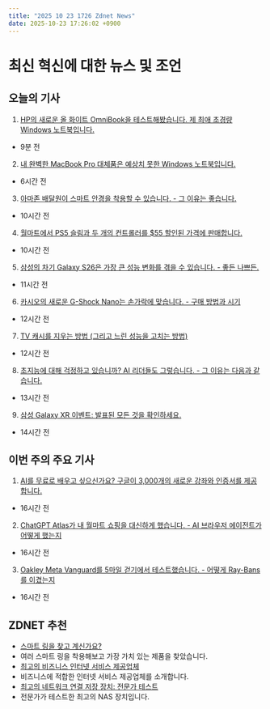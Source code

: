 ```yaml
---
title: "2025 10 23 1726 Zdnet News"
date: 2025-10-23 17:26:02 +0900
---
```


# 최신 혁신에 대한 뉴스 및 조언  
## 오늘의 기사  

1. [HP의 새로운 올 화이트 OmniBook을 테스트해봤습니다. 제 최애 초경량 Windows 노트북입니다.](https://www.zdnet.com/article/i-tested-hps-new-all-white-omnibook-and-its-my-favorite-ultraportable-windows-laptop-yet/)  
- 9분 전  

2. [내 완벽한 MacBook Pro 대체품은 예상치 못한 Windows 노트북입니다.](https://www.zdnet.com/article/my-perfect-macbook-pro-replacement-is-the-windows-laptop-you-least-expect/)  
- 6시간 전  

3. [아마존 배달원이 스마트 안경을 착용할 수 있습니다. - 그 이유는 좋습니다.](https://www.zdnet.com/article/your-amazon-driver-may-start-showing-up-with-smart-glasses-on-why-thats-a-good-thing/)  
- 10시간 전  

4. [월마트에서 PS5 슬림과 두 개의 컨트롤러를 $55 할인된 가격에 판매합니다.](https://www.zdnet.com/article/walmart-is-selling-the-ps5-slim-and-two-controllers-for-55-off-with-this-flash-deal/)  
- 10시간 전  

5. [삼성의 차기 Galaxy S26은 가장 큰 성능 변화를 겪을 수 있습니다. - 좋든 나쁘든.](https://www.zdnet.com/article/samsungs-upcoming-galaxy-s26-may-get-its-biggest-performance-change-yet-for-better-or-worse/)  
- 11시간 전  

6. [카시오의 새로운 G-Shock Nano는 손가락에 맞습니다. - 구매 방법과 시기](https://www.zdnet.com/article/casios-new-g-shock-nano-fits-on-your-finger-heres-how-and-when-you-can-buy-one/)  
- 12시간 전  

7. [TV 캐시를 지우는 방법 (그리고 느린 성능을 고치는 방법)](https://www.zdnet.com/article/how-to-clear-your-tv-cache-and-fix-slow-performance-for-good/)  
- 12시간 전  

8. [초지능에 대해 걱정하고 있습니까? AI 리더들도 그렇습니다. - 그 이유는 다음과 같습니다.](https://www.zdnet.com/article/worried-about-superintelligence-so-are-these-ai-leaders-heres-why/)  
- 13시간 전  

9. [삼성 Galaxy XR 이벤트: 발표된 모든 것을 확인하세요.](https://www.zdnet.com/article/video/samsung-galaxy-xr-event-see-everything-that-was-announced/)  
- 14시간 전  

## 이번 주의 주요 기사  

1. [AI를 무료로 배우고 싶으신가요? 구글이 3,000개의 새로운 강좌와 인증서를 제공합니다.](https://www.zdnet.com/article/want-to-upskill-in-ai-for-free-google-has-3000-new-courses-for-you-and-certificates-to-go-with-them/)  
- 16시간 전  

2. [ChatGPT Atlas가 내 월마트 쇼핑을 대신하게 했습니다. - AI 브라우저 에이전트가 어떻게 했는지](https://www.zdnet.com/article/i-let-chatgpt-atlas-do-my-walmart-shopping-for-me-heres-how-the-ai-browser-agent-did/)  
- 16시간 전  

3. [Oakley Meta Vanguard를 5마일 걷기에서 테스트했습니다. - 어떻게 Ray-Bans를 이겼는지](https://www.zdnet.com/article/i-tested-the-oakley-meta-vanguard-on-a-5-mile-walk-heres-how-it-beat-my-ray-bans/)  
- 16시간 전  

## ZDNET 추천  

- [스마트 링을 찾고 계신가요?](https://www.zdnet.com/article/best-smart-ring/)  
- 여러 스마트 링을 착용해보고 가장 가치 있는 제품을 찾았습니다.  
- [최고의 비즈니스 인터넷 서비스 제공업체](https://www.zdnet.com/home-and-office/networking/best-business-internet/)  
- 비즈니스에 적합한 인터넷 서비스 제공업체를 소개합니다.  
- [최고의 네트워크 연결 저장 장치: 전문가 테스트](https://www.zdnet.com/article/best-network-attached-storage/)  
- 전문가가 테스트한 최고의 NAS 장치입니다.